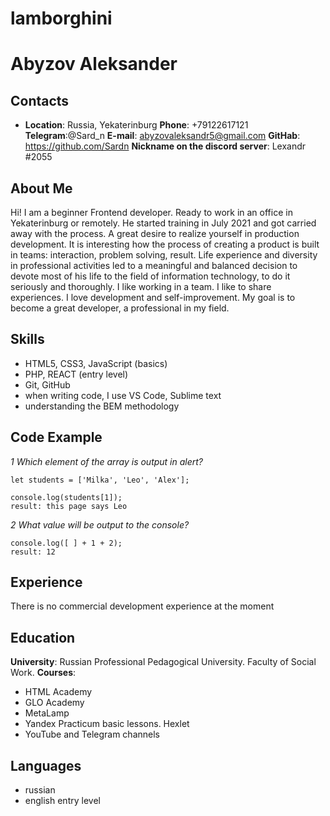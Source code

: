 # lamborghini


# Abyzov Aleksander

## Contacts
- **Location**: Russia, Yekaterinburg
**Phone**: +79122617121
**Telegram**:@Sard_n
**E-mail**: abyzovaleksandr5@gmail.com
**GitHab**: https://github.com/Sardn
**Nickname on the discord server**: Lexandr #2055

## About Me
Hi!
I am a beginner Frontend developer.
Ready to work in an office in Yekaterinburg or remotely.
He started training in July 2021 and got carried away with the process.
A great desire to realize yourself in production development.
It is interesting how the process of creating a product is built in teams: interaction, problem solving, result. Life experience and diversity in professional activities led to a meaningful and balanced decision to devote most of his life to the field of information technology, to do it seriously and thoroughly.
I like working in a team. I like to share experiences. I love development and self-improvement. My goal is to become a great developer, a professional in my field.

## Skills
* HTML5, CSS3, JavaScript (basics)
* PHP, REACT (entry level)
* Git, GitHub
* when writing code, I use VS Code, Sublime text
* understanding the BEM methodology

## Code Example
_1 Which element of the array is output in alert?_
```
let students = ['Milka', 'Leo', 'Alex'];

console.log(students[1]); 
result: this page says Leo
```
_2 What value will be output to the console?_
```
console.log([ ] + 1 + 2);
result: 12
```


## Experience
There is no commercial development experience at the moment

## Education
**University**: Russian Professional Pedagogical University. Faculty of Social Work.
**Courses**:
* HTML Academy
* GLO Academy
* MetaLamp
* Yandex Practicum basic lessons. Hexlet
* YouTube and Telegram channels

## Languages
* russian
* english entry level


